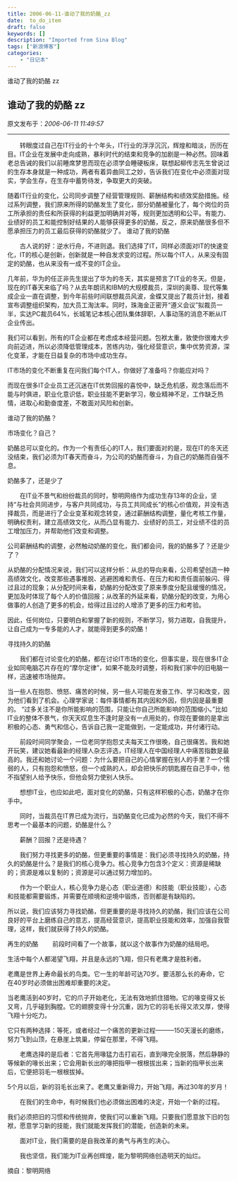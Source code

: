 ```yaml
---
title: 2006-06-11-谁动了我的奶酪_zz
date:  to_do_item
draft: false
keywords: []
description: "Imported from Sina Blog"
tags: ["新浪博客"]
categories: 
    - "日记本"
---
```

谁动了我的奶酪 zz
## 谁动了我的奶酪 zz

 原文发布于：*2006-06-11 11:49:57*

 

--------------------------------------------------------------

　　转眼度过自己在IT行业的十个年头，IT行业的浮浮沉沉，辉煌和暗淡，历历在目。IT企业在发展中走向成熟，暴利时代的结束和竞争的加剧是一种必然。回味着老总告诫的我们以前睡席梦思而现在必须学会睡硬板床，联想起柳传志先生曾说过的生存本身就是一种成功，两者有着异曲同工之妙，告诉我们在变化中必须面对现实，学会生存，在生存中蓄势待发，争取更大的突破。

随着IT行业的变化，公司同步调整了经营管理规则、薪酬结构和绩效奖励措施。经过系列调整，我们原来所得的奶酪发生了变化，部分奶酪被量化了，每个岗位的员工所承担的责任和所获得的利益更加明确并对等，规则更加透明和公平。有能力、业绩好的员工和能控制好结果的人能够获得更多的奶酪，反之，原来奶酪很多但不愿承担压力的员工最后获得的奶酪就少了。
谁动了我的奶酪

　　古人说的好：逆水行舟，不进则退。我们选择了IT，同样必须面对IT的快速变化，IT的核心是创新，创新就是一种自发求变的过程。所以每个IT人，从来没有固定的奶酪，也从来没有一成不变的IT企业。

  
几年前，华为的任正非先生提出了华为的冬天，其实是预言了IT业的冬天。但是，现在的IT春天来临了吗？从去年朗讯和IBM的大规模裁员，深圳的奥尊、现代等集成企业一直在调整，到今年前些时间联想裁员风波，金蝶又提出了裁员计划，接着宣布调整组织架构，加大员工淘汰率。同时，珠海金正密开“遵义会议”拟裁员一半，实达PC裁员64%，长城笔记本核心团队集体辞职，人事动荡的消息不断从IT企业传出。

  我们可以看到，所有的IT企业都在考虑成本经营问题。包袱太重，致使你很难大步向前迈进，所以必须降低管理成本，苦练内功，强化经营意识，集中优势资源，深化变革，才能在日益复杂的市场中成功生存。

  IT市场的变化不断重复在问我们每个IT人，你做好了准备吗？你能应对吗？

而现在很多IT企业员工还沉迷在IT优势回报的喜悦中，缺乏危机感，观念落后而不能与时俱进，职业化意识低，职业技能不更新学习，敬业精神不足，工作缺乏热情，进取心和勤奋度差，不敢面对风险和创新。

  谁动了我的奶酪？

  市场变化？自己？

  奶酪总可以变化的。作为一个有责任心的IT人，我们要面对的是，现在IT的冬天还没结束，我们必须为IT春天而奋斗，为公司的奶酪而奋斗，为自己的奶酪而自强不息。

奶酪多了，还是少了

　　在IT业不景气和纷纷裁员的同时，黎明网络作为成功生存13年的企业，坚持“与社会共同进步，与客户共同成功，与员工共同成长”的核心价值观，并没有选择裁员，而是进行了企业变革和观念转变，通过薪酬结构调整，量化考核工作量，明确权责利，建立高绩效文化，从而凸显有能力、业绩好的员工，对业绩不佳的员工增加压力，并帮助他们改变和调整。

  公司薪酬结构的调整，必然触动奶酪的变化，我们都会问，我的奶酪多了？还是少了？

从奶酪的分配情况来说，我们可以这样分析：从总的导向来看，公司希望创造一种高绩效文化，改变那些遇事推脱、逃避困难和责任、在压力和和责任面前躲闪、得过且过的现象；从分配时间来看，奶酪的分配改变了原来季度分配且缓慢的情况，更加及时体现了每个人的价值回报；从改革的外延来看，奶酪分配的改变，为用心做事的人创造了更多的机会，给得过且过的人增添了更多的压力和考验。

  因此，任何岗位，只要明白和掌握了新的规则，不断学习，努力进取，自我提升，让自己成为一专多能的人才，就能得到更多的奶酪！

寻找持久的奶酪

　　我们都在讨论变化的奶酪，都在讨论IT市场的变化，但事实是，现在很多IT企业如同电脑芯片存在的“摩尔定律”，如果不能及时调整，将和我们家中的旧电脑一样，迅速被市场抛弃。

当一些人在抱怨、愤怒、痛苦的时候，另一些人可能在发奋工作、学习和改变，因为他们看到了机会。心理学家说：每件事情都有其内因和外因，但内因是最重要的。
“过多关注不是你所能影响的范围，只能让你自己所能影响的范围缩小。”比如IT业的整体不景气，你天天叹息生不逢时是没有一点用处的，你现在要做的是拿出积极的心态、勇气和信心，告诉自己我一定能做到，一定能成功，并付诸行动。

　　前段时间同学聚会，一位老同学抱怨丈夫每天工作很晚，自己很痛苦。我和她开玩笑，建议她看最新的经理人杂志评选，IT经理人在中国经理人中痛苦指数是最高的。我还和她讨论一个问题：为什么要把自己的心情掌握在别人的手里？一个懦弱的人，只有抱怨和愤怒，但一个成熟的人，却会把快乐的钥匙握在自己手中，他不指望别人给予快乐，但他会努力使别人快乐。

　　想想IT业，也应如此吧，面对变化的奶酪，只有这样积极的心态，奶酪才在你手中。

　　同时，当裁员在IT界已成为流行，当奶酪变化已成为必然的今天，我们不得不思考一个最基本的问题，奶酪是什么？

　　薪酬？回报？还是待遇？

　　我们努力寻找更多的奶酪，但更重要的事情是：我们必须寻找持久的奶酪，持久的奶酪是什么？是我们的核心竞争力。核心竞争力包含3个定义：资源是稀缺的；资源是难以复制的；资源是可以通过努力增加的。

　　作为一个职业人，核心竞争力是心态（职业道德）和技能（职业技能），心态和技能都需要锻炼，并需要在顺境和逆境中锻炼，否则都是有缺陷的。

所以说，我们应该努力寻找奶酪，但更重要的是寻找持久的奶酪，我们应该在公司良好的平台上磨练自己的意志，提高经营意识，提高职业技能和效率，加强自我管理，这样，我们就获得了持久的奶酪。

再生的奶酪
　　前段时间看了一个故事，就以这个故事作为奶酪的结局吧。

生活中每个人都渴望飞翔，并且是永远的飞翔，但只有老鹰才是胜利者。

老鹰是世界上寿命最长的鸟类。它一生的年龄可达70岁。要活那么长的寿命，它在40岁时必须做出困难却重要的决定。

  当老鹰活到40岁时，它的爪子开始老化，无法有效地抓住猎物。它的喙变得又长又弯，几乎碰到胸膛。它的翅膀变得十分沉重，因为它的羽毛长得又浓又厚，使得飞翔十分吃力。

它只有两种选择：等死，或者经过一个痛苦的更新过程———150天漫长的磨练，努力飞到山顶，在悬崖上筑巢，停留在那里，不得飞翔。

　　老鹰选择的是后者：它首先用喙猛力击打岩石，直到喙完全脱落，然后静静的等候新的喙长出来；它会用新长出的喙把指甲一根根拔出来；当新的指甲长出来后，它便把羽毛一根根拔掉。

5个月以后，新的羽毛长出来了。老鹰又重新得力，开始飞翔，再过30年的岁月！

　　在我们的生命中，有时候我们也必须做出困难的决定，开始一个新的过程。

我们必须把旧的习惯和传统抛弃，使我们可以重新飞翔。只要我们愿意放下旧的包袱，愿意学习新的技能，我们就能发挥我们的潜能，创造新的未来。

　　面对IT业，我们需要的是自我改革的勇气与再生的决心。

　　我也坚信，我们能为IT业再创辉煌，能为黎明网络创造明天的灿烂。

                         
摘自：黎明网络


